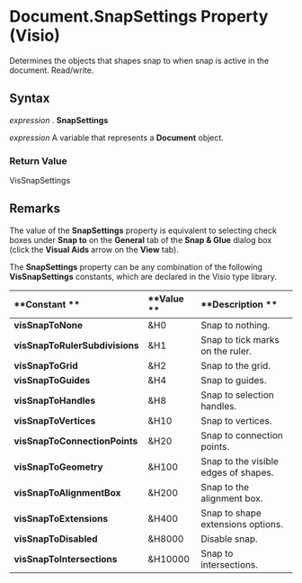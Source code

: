 
# Document.SnapSettings Property (Visio)

Determines the objects that shapes snap to when snap is active in the document. Read/write.


## Syntax

 _expression_ . **SnapSettings**

 _expression_ A variable that represents a **Document** object.


### Return Value

VisSnapSettings


## Remarks

The value of the  **SnapSettings** property is equivalent to selecting check boxes under **Snap to** on the **General** tab of the **Snap &amp; Glue** dialog box (click the **Visual Aids** arrow on the **View** tab).

The  **SnapSettings** property can be any combination of the following **VisSnapSettings** constants, which are declared in the Visio type library.



|**Constant **|**Value **|**Description **|
|:-----|:-----|:-----|
| **visSnapToNone**|&amp;H0 |Snap to nothing. |
| **visSnapToRulerSubdivisions**|&amp;H1 |Snap to tick marks on the ruler. |
| **visSnapToGrid**|&amp;H2 |Snap to the grid. |
| **visSnapToGuides**|&amp;H4 |Snap to guides. |
| **visSnapToHandles**|&amp;H8 |Snap to selection handles. |
| **visSnapToVertices**|&amp;H10 |Snap to vertices. |
| **visSnapToConnectionPoints**|&amp;H20 |Snap to connection points. |
| **visSnapToGeometry**|&amp;H100 |Snap to the visible edges of shapes. |
| **visSnapToAlignmentBox**|&amp;H200 |Snap to the alignment box. |
| **visSnapToExtensions**|&amp;H400 |Snap to shape extensions options. |
| **visSnapToDisabled**|&amp;H8000 |Disable snap. |
| **visSnapToIntersections**|&amp;H10000 |Snap to intersections. |
